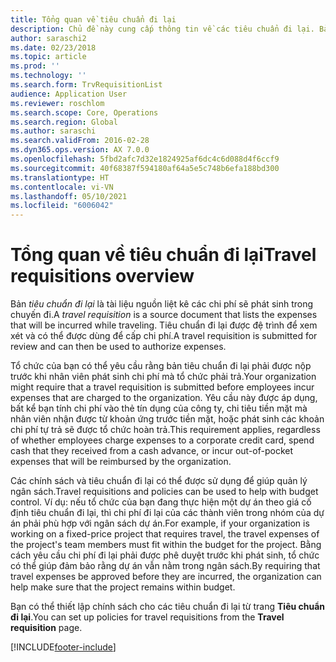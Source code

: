 ```yaml
---
title: Tổng quan về tiêu chuẩn đi lại
description: Chủ đề này cung cấp thông tin về các tiêu chuẩn đi lại. Bản tiêu chuẩn đi lại làm căn cứ tài liệu cho chi phí đi lại theo kế hoạch.
author: saraschi2
ms.date: 02/23/2018
ms.topic: article
ms.prod: ''
ms.technology: ''
ms.search.form: TrvRequisitionList
audience: Application User
ms.reviewer: roschlom
ms.search.scope: Core, Operations
ms.search.region: Global
ms.author: saraschi
ms.search.validFrom: 2016-02-28
ms.dyn365.ops.version: AX 7.0.0
ms.openlocfilehash: 5fbd2afc7d32e1824925af6dc4c6d088d4f6ccf9
ms.sourcegitcommit: 40f68387f594180af64a5e5c748b6efa188bd300
ms.translationtype: HT
ms.contentlocale: vi-VN
ms.lasthandoff: 05/10/2021
ms.locfileid: "6006042"
---
```

# <a name="travel-requisitions-overview"></a><span data-ttu-id="56a46-104">Tổng quan về tiêu chuẩn đi lại</span><span class="sxs-lookup"><span data-stu-id="56a46-104">Travel requisitions overview</span></span>

<span data-ttu-id="56a46-105">Bản *tiêu chuẩn đi lại* là tài liệu nguồn liệt kê các chi phí sẽ phát sinh trong chuyến đi.</span><span class="sxs-lookup"><span data-stu-id="56a46-105">A *travel requisition* is a source document that lists the expenses that will be incurred while traveling.</span></span> <span data-ttu-id="56a46-106">Tiêu chuẩn đi lại được đệ trình để xem xét và có thể được dùng để cấp chi phí.</span><span class="sxs-lookup"><span data-stu-id="56a46-106">A travel requisition is submitted for review and can then be used to authorize expenses.</span></span>

<span data-ttu-id="56a46-107">Tổ chức của bạn có thể yêu cầu rằng bản tiêu chuẩn đi lại phải được nộp trước khi nhân viên phát sinh chi phí mà tổ chức phải trả.</span><span class="sxs-lookup"><span data-stu-id="56a46-107">Your organization might require that a travel requisition is submitted before employees incur expenses that are charged to the organization.</span></span> <span data-ttu-id="56a46-108">Yêu cầu này được áp dụng, bất kể bạn tính chi phí vào thẻ tín dụng của công ty, chi tiêu tiền mặt mà nhân viên nhận được từ khoản ứng trước tiền mặt, hoặc phát sinh các khoản chi phí tự trả sẽ được tổ chức hoàn trả.</span><span class="sxs-lookup"><span data-stu-id="56a46-108">This requirement applies, regardless of whether employees charge expenses to a corporate credit card, spend cash that they received from a cash advance, or incur out-of-pocket expenses that will be reimbursed by the organization.</span></span>

<span data-ttu-id="56a46-109">Các chính sách và tiêu chuẩn đi lại có thể được sử dụng để giúp quản lý ngân sách.</span><span class="sxs-lookup"><span data-stu-id="56a46-109">Travel requisitions and policies can be used to help with budget control.</span></span> <span data-ttu-id="56a46-110">Ví dụ: nếu tổ chức của bạn đang thực hiện một dự án theo giá cố định tiêu chuẩn đi lại, thì chi phí đi lại của các thành viên trong nhóm của dự án phải phù hợp với ngân sách dự án.</span><span class="sxs-lookup"><span data-stu-id="56a46-110">For example, if your organization is working on a fixed-price project that requires travel, the travel expenses of the project's team members must fit within the budget for the project.</span></span> <span data-ttu-id="56a46-111">Bằng cách yêu cầu chi phí đi lại phải được phê duyệt trước khi phát sinh, tổ chức có thể giúp đảm bảo rằng dự án vẫn nằm trong ngân sách.</span><span class="sxs-lookup"><span data-stu-id="56a46-111">By requiring that travel expenses be approved before they are incurred, the organization can help make sure that the project remains within budget.</span></span>

<span data-ttu-id="56a46-112">Bạn có thể thiết lập chính sách cho các tiêu chuẩn đi lại từ trang **Tiêu chuẩn đi lại**.</span><span class="sxs-lookup"><span data-stu-id="56a46-112">You can set up policies for travel requisitions from the **Travel requisition** page.</span></span>


[!INCLUDE[footer-include](../includes/footer-banner.md)]